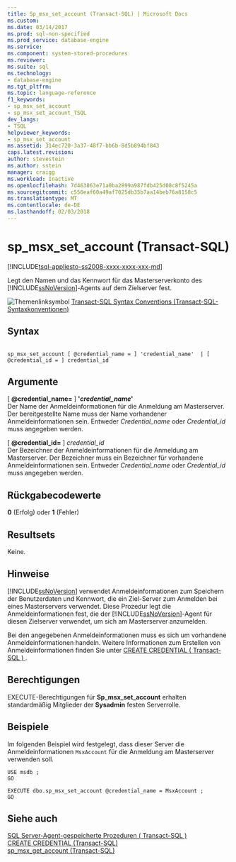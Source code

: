 ```yaml
---
title: Sp_msx_set_account (Transact-SQL) | Microsoft Docs
ms.custom: 
ms.date: 03/14/2017
ms.prod: sql-non-specified
ms.prod_service: database-engine
ms.service: 
ms.component: system-stored-procedures
ms.reviewer: 
ms.suite: sql
ms.technology:
- database-engine
ms.tgt_pltfrm: 
ms.topic: language-reference
f1_keywords:
- sp_msx_set_account
- sp_msx_set_account_TSQL
dev_langs:
- TSQL
helpviewer_keywords:
- sp_msx_set_account
ms.assetid: 314ec720-3a37-48f7-bb6b-8d5b894bf843
caps.latest.revision: 
author: stevestein
ms.author: sstein
manager: craigg
ms.workload: Inactive
ms.openlocfilehash: 7d463863e71a0ba2899a987fdb425d08c8f5245a
ms.sourcegitcommit: c556eaf60a49af7025db35b7aa14beb76a8158c5
ms.translationtype: MT
ms.contentlocale: de-DE
ms.lasthandoff: 02/03/2018
---
```

# <a name="spmsxsetaccount-transact-sql"></a>sp_msx_set_account (Transact-SQL)
[!INCLUDE[tsql-appliesto-ss2008-xxxx-xxxx-xxx-md](../../includes/tsql-appliesto-ss2008-xxxx-xxxx-xxx-md.md)]

  Legt den Namen und das Kennwort für das Masterserverkonto des [!INCLUDE[ssNoVersion](../../includes/ssnoversion-md.md)]-Agents auf dem Zielserver fest.  
  
 ![Themenlinksymbol](../../database-engine/configure-windows/media/topic-link.gif "Topic link icon") [Transact-SQL Syntax Conventions (Transact-SQL-Syntaxkonventionen)](../../t-sql/language-elements/transact-sql-syntax-conventions-transact-sql.md)  
  
## <a name="syntax"></a>Syntax  
  
```  
  
sp_msx_set_account [ @credential_name = ] 'credential_name'  | [ @credential_id = ] credential_id  
```  
  
## <a name="arguments"></a>Argumente  
 [ **@credential_name=** ] **'***credential_name***'**  
 Der Name der Anmeldeinformationen für die Anmeldung am Masterserver. Der bereitgestellte Name muss der Name vorhandener Anmeldeinformationen sein. Entweder *Credential_name* oder *Credential_id* muss angegeben werden.  
  
 [ **@credential_id=** ] *credential_id*  
 Der Bezeichner der Anmeldeinformationen für die Anmeldung am Masterserver. Der Bezeichner muss ein Bezeichner für vorhandene Anmeldeinformationen sein. Entweder *Credential_name* oder *Credential_id* muss angegeben werden.  
  
## <a name="return-code-values"></a>Rückgabecodewerte  
 **0** (Erfolg) oder **1** (Fehler)  
  
## <a name="result-sets"></a>Resultsets  
 Keine.  
  
## <a name="remarks"></a>Hinweise  
 [!INCLUDE[ssNoVersion](../../includes/ssnoversion-md.md)] verwendet Anmeldeinformationen zum Speichern der Benutzerdaten und Kennwort, die ein Ziel-Server zum Anmelden bei eines Masterservers verwendet. Diese Prozedur legt die Anmeldeinformationen fest, die der [!INCLUDE[ssNoVersion](../../includes/ssnoversion-md.md)]-Agent für diesen Zielserver verwendet, um sich am Masterserver anzumelden.  
  
 Bei den angegebenen Anmeldeinformationen muss es sich um vorhandene Anmeldeinformationen handeln. Weitere Informationen zum Erstellen von Anmeldeinformationen finden Sie unter [CREATE CREDENTIAL &#40; Transact-SQL &#41; ](../../t-sql/statements/create-credential-transact-sql.md).  
  
## <a name="permissions"></a>Berechtigungen  
 EXECUTE-Berechtigungen für **Sp_msx_set_account** erhalten standardmäßig Mitglieder der **Sysadmin** festen Serverrolle.  
  
## <a name="examples"></a>Beispiele  
 Im folgenden Beispiel wird festgelegt, dass dieser Server die Anmeldeinformationen `MsxAccount` für die Anmeldung am Masterserver verwenden soll.  
  
```  
USE msdb ;  
GO  
  
EXECUTE dbo.sp_msx_set_account @credential_name = MsxAccount ;  
GO  
```  
  
## <a name="see-also"></a>Siehe auch  
 [SQL Server-Agent-gespeicherte Prozeduren &#40; Transact-SQL &#41;](../../relational-databases/system-stored-procedures/sql-server-agent-stored-procedures-transact-sql.md)   
 [CREATE CREDENTIAL &#40;Transact-SQL&#41;](../../t-sql/statements/create-credential-transact-sql.md)   
 [sp_msx_get_account &#40;Transact-SQL&#41;](../../relational-databases/system-stored-procedures/sp-msx-get-account-transact-sql.md)  
  
  
